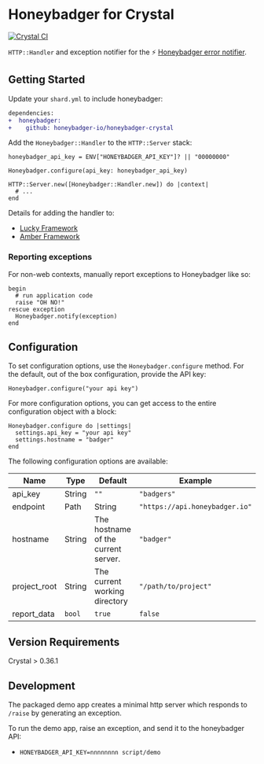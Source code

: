 # Honeybadger for Crystal
[![Crystal CI](https://github.com/honeybadger-io/honeybadger-crystal/actions/workflows/crystal.yml/badge.svg)](https://github.com/honeybadger-io/honeybadger-crystal/actions/workflows/crystal.yml)

`HTTP::Handler` and exception notifier for the :zap: [Honeybadger error notifier](https://www.honeybadger.io/).

## Getting Started

Update your `shard.yml` to include honeybadger:

```diff
dependencies:
+  honeybadger:
+    github: honeybadger-io/honeybadger-crystal
```

Add the `Honeybadger::Handler` to the `HTTP::Server` stack:

```crystal
honeybadger_api_key = ENV["HONEYBADGER_API_KEY"]? || "00000000"

Honeybadger.configure(api_key: honeybadger_api_key)

HTTP::Server.new([Honeybadger::Handler.new]) do |context|
  # ...
end
```

Details for adding the handler to:

- [Lucky Framework](https://luckyframework.org/guides/http-and-routing/http-handlers)
- [Amber Framework](https://docs.amberframework.org/amber/guides/routing/pipelines#sharing-pipelines)

### Reporting exceptions

For non-web contexts, manually report exceptions to Honeybadger like so:

```crystal
begin
  # run application code
  raise "OH NO!"
rescue exception
  Honeybadger.notify(exception)
end
```

## Configuration

To set configuration options, use the `Honeybadger.configure` method. For the default, out of the box configuration, provide the API key:

```crystal
Honeybadger.configure("your api key")
```

For more configuration options, you can get access to the entire configuration object with a block:

```crystal
Honeybadger.configure do |settings|
  settings.api_key = "your api key"
  settings.hostname = "badger"
end
```

The following configuration options are available:

|  Name | Type | Default | Example |
| ----- | ---- | ------- | ------- |
| api_key | String | `""` | `"badgers"` |
| endpoint | Path|String | `"https://api.honeybadger.io"` | `"https://honeybadger.example.com/"` |
| hostname | String | The hostname of the current server. | `"badger"` |
| project_root | String | The current working directory | `"/path/to/project"` |
| report_data | `bool` | `true` | `false` |

## Version Requirements

Crystal > 0.36.1

## Development

The packaged demo app creates a minimal http server which responds to `/raise` by generating an exception.

To run the demo app, raise an exception, and send it to the honeybadger API:

- `HONEYBADGER_API_KEY=nnnnnnnn script/demo`
